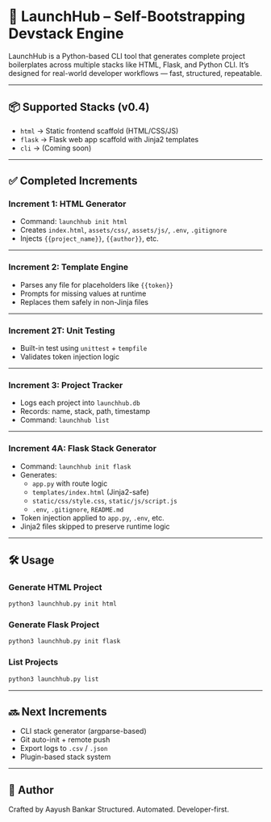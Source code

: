 
# 🚀 LaunchHub – Self-Bootstrapping Devstack Engine

LaunchHub is a Python-based CLI tool that generates complete project boilerplates across multiple stacks like HTML, Flask, and Python CLI. It’s designed for real-world developer workflows — fast, structured, repeatable.

---

## 📦 Supported Stacks (v0.4)

- `html` → Static frontend scaffold (HTML/CSS/JS)
- `flask` → Flask web app scaffold with Jinja2 templates
- `cli` → (Coming soon)

---

## ✅ Completed Increments

### Increment 1: HTML Generator  
- Command: `launchhub init html`
- Creates `index.html`, `assets/css/`, `assets/js/`, `.env`, `.gitignore`
- Injects `{{project_name}}`, `{{author}}`, etc.

---

### Increment 2: Template Engine  
- Parses any file for placeholders like `{{token}}`
- Prompts for missing values at runtime
- Replaces them safely in non-Jinja files

---

### Increment 2T: Unit Testing  
- Built-in test using `unittest` + `tempfile`
- Validates token injection logic

---

### Increment 3: Project Tracker  
- Logs each project into `launchhub.db`
- Records: name, stack, path, timestamp
- Command: `launchhub list`

---

### Increment 4A: Flask Stack Generator  
- Command: `launchhub init flask`
- Generates:
  - `app.py` with route logic
  - `templates/index.html` (Jinja2-safe)
  - `static/css/style.css`, `static/js/script.js`
  - `.env`, `.gitignore`, `README.md`
- Token injection applied to `app.py`, `.env`, etc.
- Jinja2 files skipped to preserve runtime logic

---

## 🛠 Usage

### Generate HTML Project
```bash
python3 launchhub.py init html
````

### Generate Flask Project

```bash
python3 launchhub.py init flask
```

### List Projects

```bash
python3 launchhub.py list
```

---

## 🔜 Next Increments

* CLI stack generator (argparse-based)
* Git auto-init + remote push
* Export logs to `.csv` / `.json`
* Plugin-based stack system

---

## 👤 Author

Crafted by Aayush Bankar
Structured. Automated. Developer-first.

```
